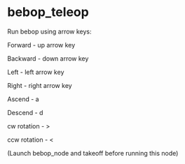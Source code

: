 # bebop_teleop
Run bebop using arrow keys:

Forward             -  up arrow key

Backward	    -  down arrow key

Left                -  left arrow key

Right               -  right arrow key

Ascend              -  a

Descend             -  d

cw rotation         -  >

ccw rotation        -   <


(Launch bebop_node and takeoff before running this node)
